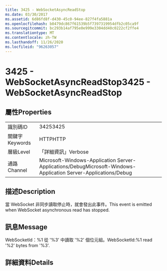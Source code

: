 ```yaml
---
title: 3425 - WebSocketAsyncReadStop
ms.date: 03/30/2017
ms.assetid: 6d86fd8f-d430-45c0-94ee-827f4fa5881a
ms.openlocfilehash: b0479dc867f61539b5f7397319954dfb2c05ca9f
ms.sourcegitcommit: bc293b14af795e0e999e3304dd40c0222cf2ffe4
ms.translationtype: MT
ms.contentlocale: zh-TW
ms.lasthandoff: 11/26/2020
ms.locfileid: "96263057"
---
```

# <a name="3425---websocketasyncreadstop"></a><span data-ttu-id="531c8-102">3425 - WebSocketAsyncReadStop</span><span class="sxs-lookup"><span data-stu-id="531c8-102">3425 - WebSocketAsyncReadStop</span></span>

## <a name="properties"></a><span data-ttu-id="531c8-103">屬性</span><span class="sxs-lookup"><span data-stu-id="531c8-103">Properties</span></span>  
  
|||  
|-|-|  
|<span data-ttu-id="531c8-104">識別碼</span><span class="sxs-lookup"><span data-stu-id="531c8-104">ID</span></span>|<span data-ttu-id="531c8-105">3425</span><span class="sxs-lookup"><span data-stu-id="531c8-105">3425</span></span>|  
|<span data-ttu-id="531c8-106">關鍵字</span><span class="sxs-lookup"><span data-stu-id="531c8-106">Keywords</span></span>|<span data-ttu-id="531c8-107">HTTP</span><span class="sxs-lookup"><span data-stu-id="531c8-107">HTTP</span></span>|  
|<span data-ttu-id="531c8-108">層級</span><span class="sxs-lookup"><span data-stu-id="531c8-108">Level</span></span>|<span data-ttu-id="531c8-109">「詳細資訊」</span><span class="sxs-lookup"><span data-stu-id="531c8-109">Verbose</span></span>|  
|<span data-ttu-id="531c8-110">通路</span><span class="sxs-lookup"><span data-stu-id="531c8-110">Channel</span></span>|<span data-ttu-id="531c8-111">Microsoft-Windows-Application Server-Applications/Debug</span><span class="sxs-lookup"><span data-stu-id="531c8-111">Microsoft-Windows-Application Server-Applications/Debug</span></span>|  
  
## <a name="description"></a><span data-ttu-id="531c8-112">描述</span><span class="sxs-lookup"><span data-stu-id="531c8-112">Description</span></span>  

 <span data-ttu-id="531c8-113">當 WebSocket 非同步讀取停止時，就會發出此事件。</span><span class="sxs-lookup"><span data-stu-id="531c8-113">This event is emitted when WebSocket asynchronous read has stopped.</span></span>  
  
## <a name="message"></a><span data-ttu-id="531c8-114">訊息</span><span class="sxs-lookup"><span data-stu-id="531c8-114">Message</span></span>  

 <span data-ttu-id="531c8-115">WebSocketId：%1 從 '%3' 中讀取 '%2' 個位元組。</span><span class="sxs-lookup"><span data-stu-id="531c8-115">WebSocketId:%1 read '%2' bytes from '%3'.</span></span>  
  
## <a name="details"></a><span data-ttu-id="531c8-116">詳細資料</span><span class="sxs-lookup"><span data-stu-id="531c8-116">Details</span></span>
